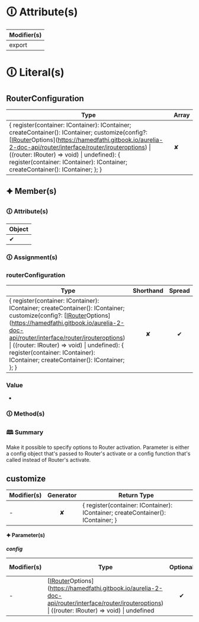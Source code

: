 # &#128712; Attribute(s)

| Modifier(s)                            |
|----------------------------------------|
| export |

# &#128712; Literal(s)

## RouterConfiguration

| Type                        | Array                           |
|-----------------------------|---------------------------------|
| { register(container: IContainer): IContainer; createContainer(): IContainer; customize(config?: [[IRouter](https://hamedfathi.gitbook.io/aurelia-2-doc-api/router/interface/router/irouter)Options](https://hamedfathi.gitbook.io/aurelia-2-doc-api/router/interface/router/irouteroptions) &#124; ((router: IRouter) =&gt; void) &#124; undefined): { register(container: IContainer): IContainer; createContainer(): IContainer; }; } | ✘ |

## 🟆 Member(s)

### &#128712; Attribute(s)

| Object                        |
|-------------------------------|
| ✔ |

### &#128712; Assignment(s)

### routerConfiguration

| Type                      | Shorthand                         | Spread                        |
|---------------------------|:---------------------------------:|:-----------------------------:|
| { register(container: IContainer): IContainer; createContainer(): IContainer; customize(config?: [[IRouter](https://hamedfathi.gitbook.io/aurelia-2-doc-api/router/interface/router/irouter)Options](https://hamedfathi.gitbook.io/aurelia-2-doc-api/router/interface/router/irouteroptions) &#124; ((router: IRouter) =&gt; void) &#124; undefined): { register(container: IContainer): IContainer; createContainer(): IContainer; }; } | ✘  | ✔ |

### Value

-

### &#128712; Method(s)

### &#128366; Summary

Make it possible to specify options to Router activation.
Parameter is either a config object that's passed to Router's activate
or a config function that's called instead of Router's activate.

## customize

| Modifier(s)                              | Generator                          | Return Type                       |
|------------------------------------------|:----------------------------------:|-----------------------------------|
| - | ✘ | { register(container: IContainer): IContainer; createContainer(): IContainer; } |

**&#128966; Parameter(s)**

_**config**_

| Modifier(s)                              | Type                        | Optional                           | Rest                          | Parameter Property                          | Initializer                       |
|------------------------------------------|-----------------------------|:----------------------------------:|:-----------------------------:|:-------------------------------------------:|-----------------------------------|
| - | [[IRouter](https://hamedfathi.gitbook.io/aurelia-2-doc-api/router/interface/router/irouter)Options](https://hamedfathi.gitbook.io/aurelia-2-doc-api/router/interface/router/irouteroptions) &#124; ((router: IRouter) =&gt; void) &#124; undefined | ✔  | ✘ | ✘ | - |
